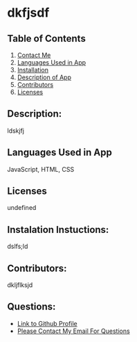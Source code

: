 
  # dkfjsdf
  ## Table of Contents
  1. [Contact Me](#Questions)
  2. [Languages Used in App](#languages)
  3. [Installation](#installation)
  4. [Description of App](#description)
  5. [Contributors](#contributors)
  6. [Licenses](#Licenses)
  ## Description:
  ldskjfj 
  ## Languages Used in App
  JavaScript, HTML, CSS
  ## Licenses
  undefined
  ## Instalation Instuctions: 
  dslfs;ld
  ## Contributors: 
  dkljflksjd
  ## Questions:
  - [Link to Github Profile](ldskfslkd)
  - [Please Contact My Email For Questions](lskdjflkj)

